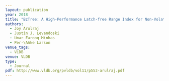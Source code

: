 ```yaml
---
layout: publication
year: 2018
title: "BzTree: A High-Performance Latch-free Range Index for Non-Volatile Memory"
authors:
  - Joy Arulraj
  - Justin J. Levandoski
  - Umar Farooq Minhas
  - Per-\AAke Larson
venue_tags:
  - VLDB
venue: VLDB
type:
  - Journal
pdf: http://www.vldb.org/pvldb/vol11/p553-arulraj.pdf
---
```

